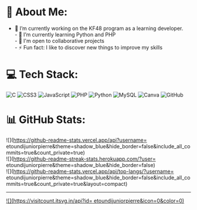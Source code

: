 # 💫 About Me:
 - 🔭 I’m currently working on the KF48 program as a learning developer.<br>- 🌱 I’m currently learning Python and PHP<br>- 💬 I'm open to collaborative projects <br>- ⚡ Fun fact: I like to discover new things to improve my skills


# 💻 Tech Stack:
![C](https://img.shields.io/badge/c-%2300599C.svg?style=plastic&logo=c&logoColor=white) ![CSS3](https://img.shields.io/badge/css3-%231572B6.svg?style=plastic&logo=css3&logoColor=white) ![JavaScript](https://img.shields.io/badge/javascript-%23323330.svg?style=plastic&logo=javascript&logoColor=%23F7DF1E) ![PHP](https://img.shields.io/badge/php-%23777BB4.svg?style=plastic&logo=php&logoColor=white) ![Python](https://img.shields.io/badge/python-3670A0?style=plastic&logo=python&logoColor=ffdd54) ![MySQL](https://img.shields.io/badge/mysql-4479A1.svg?style=plastic&logo=mysql&logoColor=white) ![Canva](https://img.shields.io/badge/Canva-%2300C4CC.svg?style=plastic&logo=Canva&logoColor=white) ![GitHub](https://img.shields.io/badge/github-%23121011.svg?style=plastic&logo=github&logoColor=white)
# 📊 GitHub Stats:
![](https://github-readme-stats.vercel.app/api?username= etoundijuniorpierre&theme=shadow_blue&hide_border=false&include_all_commits=true&count_private=true)<br/>
![](https://github-readme-streak-stats.herokuapp.com/?user= etoundijuniorpierre&theme=shadow_blue&hide_border=false)<br/>
![](https://github-readme-stats.vercel.app/api/top-langs/?username= etoundijuniorpierre&theme=shadow_blue&hide_border=false&include_all_commits=true&count_private=true&layout=compact)

---
[![](https://visitcount.itsvg.in/api?id= etoundijuniorpierre&icon=0&color=0)](https://visitcount.itsvg.in)

<!-- Proudly created with GPRM ( https://gprm.itsvg.in ) -->
